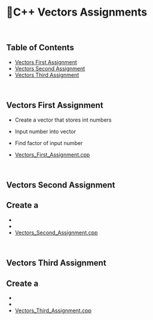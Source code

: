 # 📑C++ Vectors Assignments

</br>

## Table of Contents

- [Vectors First Assignment](#first)
- [Vectors Second Assignment](#second)
- [Vectors Third Assignment](#third)


</br>

<a name="first"/>

## Vectors First Assignment

- Create a vector that stores int numbers
- Input number into vector
- Find factor of input number

- [Vectors_First_Assignment.cpp](https://github.com/daniel-slosar/cpp-assignments/blob/main/Assignments/Vectors/Vectors_First_assignment.cpp)

</br>

<a name="second"/>

## Vectors Second Assignment

Create a 
- 
- 
- 
- [Vectors_Second_Assignment.cpp](https://github.com/daniel-slosar/cpp-assignments/blob/main/Assignments/Vectors/Vectors_Second_assignment.cpp)
</br>

<a name="third"/>

## Vectors Third Assignment

Create a 
- 
- 
- 
- [Vectors_Third_Assignment.cpp](https://github.com/daniel-slosar/cpp-assignments/blob/main/Assignments/Vectors/Vectors_Third_assignment.cpp)


</br>
